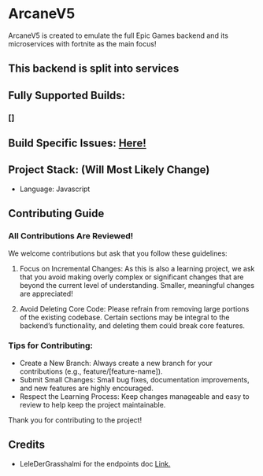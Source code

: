 # ArcaneV5
ArcaneV5 is created to emulate the full Epic Games backend and its microservices with fortnite as the main focus!

## This backend is split into services

## Fully Supported Builds:
### []
## Build Specific Issues: [Here!](https://github.com/endlessalpacaYT/Arcane-Backend-V5/blob/main/BuildSpecificIssues.md)

## Project Stack: (Will Most Likely Change)
- Language: Javascript

## Contributing Guide

### All Contributions Are Reviewed!  
We welcome contributions but ask that you follow these guidelines:

1. Focus on Incremental Changes: As this is also a learning project, we ask that you avoid making overly complex or significant changes that are beyond the current level of understanding. Smaller, meaningful changes are appreciated!

2. Avoid Deleting Core Code: Please refrain from removing large portions of the existing codebase. Certain sections may be integral to the backend’s functionality, and deleting them could break core features.

### Tips for Contributing:  
- Create a New Branch: Always create a new branch for your contributions (e.g., feature/[feature-name]).  
- Submit Small Changes: Small bug fixes, documentation improvements, and new features are highly encouraged.  
- Respect the Learning Process: Keep changes manageable and easy to review to help keep the project maintainable.

Thank you for contributing to the project!

## Credits
- LeleDerGrasshalmi for the endpoints doc [Link.](https://github.com/LeleDerGrasshalmi/FortniteEndpointsDocumentation)
